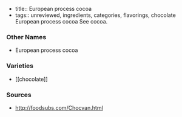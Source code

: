 - title:: European process cocoa
- tags:: unreviewed, ingredients, categories, flavorings, chocolate
European process cocoa See cocoa.

### Other Names

* European process cocoa

### Varieties

* [[chocolate]]

### Sources
* http://foodsubs.com/Chocvan.html
